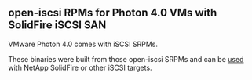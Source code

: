 ## open-iscsi RPMs for Photon 4.0 VMs with SolidFire iSCSI SAN

VMware Photon 4.0 comes with iSCSI SRPMs.

These binaries were built from those open-iscsi SRPMs and can be [used](https://scaleoutsean.github.io/2022/03/11/vmware-photon-iscsi-solidfire.html) with NetApp SolidFire or other iSCSI targets.


